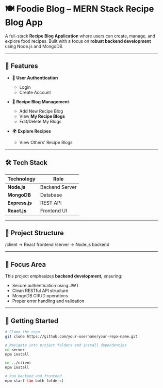 # 🍽️ Foodie Blog – MERN Stack Recipe Blog App

A full-stack **Recipe Blog Application** where users can create, manage, and explore food recipes. Built with a focus on **robust backend development** using Node.js and MongoDB.

---

## 🚀 Features

- 🔐 **User Authentication**
  - Login
  - Create Account

- 📝 **Recipe Blog Management**
  - Add New Recipe Blog
  - View **My Recipe Blogs**
  - Edit/Delete My Blogs

- 🌍 **Explore Recipes**
  - View Others' Recipe Blogs

---

## 🛠️ Tech Stack

| Technology | Role           |
|------------|----------------|
| **Node.js**| Backend Server |
| **MongoDB**| Database       |
| **Express.js** | REST API |
| **React.js** | Frontend UI  |

---

## 📁 Project Structure

/client → React frontend
/server → Node.js backend


---

## 🧠 Focus Area

This project emphasizes **backend development**, ensuring:
- Secure authentication using JWT
- Clean RESTful API structure
- MongoDB CRUD operations
- Proper error handling and validation

---

## 📌 Getting Started

```bash
# Clone the repo
git clone https://github.com/your-username/your-repo-name.git

# Navigate into project folders and install dependencies
cd server
npm install

cd ../client
npm install

# Run backend and frontend
npm start (in both folders)
